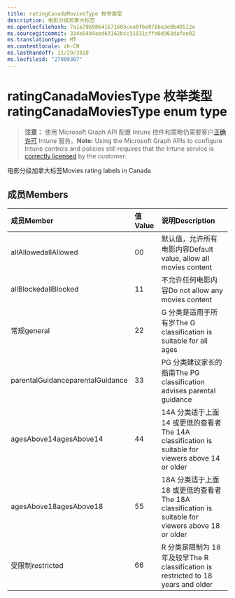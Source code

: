 ```yaml
---
title: ratingCanadaMoviesType 枚举类型
description: 电影分级加拿大标签
ms.openlocfilehash: 7a1a79b98641671605cea0f6e078ba3e0b48512e
ms.sourcegitcommit: 334e84b4aed63162bcc31831cffd6d363dafee02
ms.translationtype: MT
ms.contentlocale: zh-CN
ms.lasthandoff: 11/29/2018
ms.locfileid: "27009307"
---
```

# <a name="ratingcanadamoviestype-enum-type"></a><span data-ttu-id="00478-103">ratingCanadaMoviesType 枚举类型</span><span class="sxs-lookup"><span data-stu-id="00478-103">ratingCanadaMoviesType enum type</span></span>

> <span data-ttu-id="00478-104">**注意：** 使用 Microsoft Graph API 配置 Intune 控件和策略仍需要客户[正确许可](https://go.microsoft.com/fwlink/?linkid=839381) Intune 服务。</span><span class="sxs-lookup"><span data-stu-id="00478-104">**Note:** Using the Microsoft Graph APIs to configure Intune controls and policies still requires that the Intune service is [correctly licensed](https://go.microsoft.com/fwlink/?linkid=839381) by the customer.</span></span>

<span data-ttu-id="00478-105">电影分级加拿大标签</span><span class="sxs-lookup"><span data-stu-id="00478-105">Movies rating labels in Canada</span></span>
## <a name="members"></a><span data-ttu-id="00478-106">成员</span><span class="sxs-lookup"><span data-stu-id="00478-106">Members</span></span>
|<span data-ttu-id="00478-107">成员</span><span class="sxs-lookup"><span data-stu-id="00478-107">Member</span></span>|<span data-ttu-id="00478-108">值</span><span class="sxs-lookup"><span data-stu-id="00478-108">Value</span></span>|<span data-ttu-id="00478-109">说明</span><span class="sxs-lookup"><span data-stu-id="00478-109">Description</span></span>|
|:---|:---|:---|
|<span data-ttu-id="00478-110">allAllowed</span><span class="sxs-lookup"><span data-stu-id="00478-110">allAllowed</span></span>|<span data-ttu-id="00478-111">0</span><span class="sxs-lookup"><span data-stu-id="00478-111">0</span></span>|<span data-ttu-id="00478-112">默认值，允许所有电影内容</span><span class="sxs-lookup"><span data-stu-id="00478-112">Default value, allow all movies content</span></span>|
|<span data-ttu-id="00478-113">allBlocked</span><span class="sxs-lookup"><span data-stu-id="00478-113">allBlocked</span></span>|<span data-ttu-id="00478-114">1</span><span class="sxs-lookup"><span data-stu-id="00478-114">1</span></span>|<span data-ttu-id="00478-115">不允许任何电影内容</span><span class="sxs-lookup"><span data-stu-id="00478-115">Do not allow any movies content</span></span>|
|<span data-ttu-id="00478-116">常规</span><span class="sxs-lookup"><span data-stu-id="00478-116">general</span></span>|<span data-ttu-id="00478-117">2</span><span class="sxs-lookup"><span data-stu-id="00478-117">2</span></span>|<span data-ttu-id="00478-118">G 分类是适用于所有岁</span><span class="sxs-lookup"><span data-stu-id="00478-118">The G classification is suitable for all ages</span></span>|
|<span data-ttu-id="00478-119">parentalGuidance</span><span class="sxs-lookup"><span data-stu-id="00478-119">parentalGuidance</span></span>|<span data-ttu-id="00478-120">3</span><span class="sxs-lookup"><span data-stu-id="00478-120">3</span></span>|<span data-ttu-id="00478-121">PG 分类建议家长的指南</span><span class="sxs-lookup"><span data-stu-id="00478-121">The PG classification advises parental guidance</span></span>|
|<span data-ttu-id="00478-122">agesAbove14</span><span class="sxs-lookup"><span data-stu-id="00478-122">agesAbove14</span></span>|<span data-ttu-id="00478-123">4</span><span class="sxs-lookup"><span data-stu-id="00478-123">4</span></span>|<span data-ttu-id="00478-124">14A 分类适于上面 14 或更低的查看者</span><span class="sxs-lookup"><span data-stu-id="00478-124">The 14A classification is suitable for viewers above 14 or older</span></span>|
|<span data-ttu-id="00478-125">agesAbove18</span><span class="sxs-lookup"><span data-stu-id="00478-125">agesAbove18</span></span>|<span data-ttu-id="00478-126">5</span><span class="sxs-lookup"><span data-stu-id="00478-126">5</span></span>|<span data-ttu-id="00478-127">18A 分类适于上面 18 或更低的查看者</span><span class="sxs-lookup"><span data-stu-id="00478-127">The 18A classification is suitable for viewers above 18 or older</span></span>|
|<span data-ttu-id="00478-128">受限制</span><span class="sxs-lookup"><span data-stu-id="00478-128">restricted</span></span>|<span data-ttu-id="00478-129">6</span><span class="sxs-lookup"><span data-stu-id="00478-129">6</span></span>|<span data-ttu-id="00478-130">R 分类是限制为 18 年及较早</span><span class="sxs-lookup"><span data-stu-id="00478-130">The R classification is restricted to 18 years and older</span></span>|




